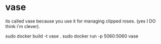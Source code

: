 # vase

its called vase because you use it for managing clipped roses. (yes I DO think i'm clever).

sudo docker build -t vase .
sudo docker run -p 5060:5060 vase
